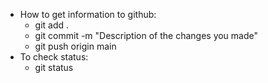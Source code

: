- How to get information to github:
	- git add .
	- git commit -m "Description of the changes you made"
	- git push origin main
- To check status:
	- git status